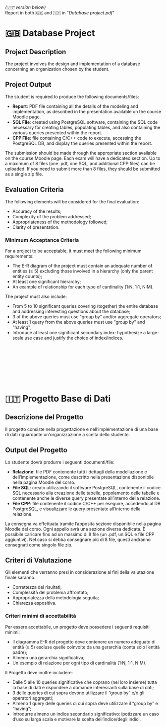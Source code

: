 _(🇮🇹 version below)_  
Report in both 🇬🇧 and 🇮🇹 in "_Database project.pdf_"

# 🇬🇧 Database Project

## Project Description
The project involves the design and implementation of a database concerning an organization chosen by the student.

## Project Output
The student is required to produce the following documents/files:

- **Report**: PDF file containing all the details of the modeling and implementation, as described in the presentation available on the course Moodle page.
- **SQL File**: created using PostgreSQL software, containing the SQL code necessary for creating tables, populating tables, and also containing the various queries presented within the report.
- **CPP File**: file containing C/C++ code to execute, accessing the PostgreSQL DB, and display the queries presented within the report.

The submission should be made through the appropriate section available on the course Moodle page. Each exam will have a dedicated section. Up to a maximum of 8 files (one .pdf, one SQL, and additional CPP files) can be uploaded. If you need to submit more than 8 files, they should be submitted as a single zip file.

## Evaluation Criteria
The following elements will be considered for the final evaluation:

- Accuracy of the results;
- Complexity of the problem addressed;
- Appropriateness of the methodology followed;
- Clarity of presentation.

### Minimum Acceptance Criteria
For a project to be acceptable, it must meet the following minimum requirements:

- The E-R diagram of the project must contain an adequate number of entities (≥ 5) excluding those involved in a hierarchy (only the parent entity counts);
- At least one significant hierarchy;
- An example of relationship for each type of cardinality (1:N, 1:1, N:M).

The project must also include:

- From 5 to 10 significant queries covering (together) the entire database and addressing interesting questions about the database;
- 3 of the above queries must use "group by" and/or aggregate operators;
- At least 1 query from the above queries must use "group by" and "having";
- Introduce at least one significant secondary index: hypothesize a large-scale use case and justify the choice of index/indices.

<br><br>
---
<br><br>

# 🇮🇹 Progetto Base di Dati
## Descrizione del Progetto
Il progetto consiste nella progettazione e nell’implementazione di una base di dati riguardante un'organizzazione a scelta dello studente.

## Output del Progetto
Lo studente dovrà produrre i seguenti documenti/file:

- **Relazione**: file PDF contenente tutti i dettagli della modellazione e dell’implementazione, come descritto nella presentazione disponibile nella pagina Moodle del corso.
- **File SQL**: creato utilizzando il software PostgreSQL, contenente il codice SQL necessario alla creazione delle tabelle, popolamento delle tabelle e contenente anche le diverse query presentate all’interno della relazione.
- **File CPP**: file contenente il codice C/C++ per eseguire, accedendo al DB PostgreSQL, e visualizzare le query presentate all’interno della relazione.

La consegna va effettuata tramite l’apposita sezione disponibile nella pagina Moodle del corso. Ogni appello avrà una sezione diversa dedicata. È possibile caricare fino ad un massimo di 8 file (un .pdf, un SQL e file CPP aggiuntivi). Nel caso si debba consegnare più di 8 file, questi andranno consegnati come singolo file zip.

## Criteri di Valutazione
Gli elementi che verranno presi in considerazione ai fini della valutazione finale saranno:

- Correttezza dei risultati;
- Complessità del problema affrontato;
- Appropriatezza della metodologia seguita;
- Chiarezza espositiva.

### Criteri minimi di accettabilità
Per essere accettabile, un progetto deve possedere i seguenti requisiti minimi:

- Il diagramma E-R del progetto deve contenere un numero adeguato di entità (≥ 5) escluse quelle coinvolte da una gerarchia (conta solo l’entità padre);
- Almeno una gerarchia significativa;
- Un esempio di relazione per ogni tipo di cardinalità (1:N, 1:1, N:M).

Il Progetto deve inoltre includere:

- Dalle 5 alle 10 queries significative che coprano (nel loro insieme) tutta la base di dati e rispondere a domande interessanti sulla base di dati;
- 3 delle queries di cui sopra devono utilizzare il “group by” e/o gli operatori aggregati;
- Almeno 1 query delle queries di cui sopra deve utilizzare il “group by” e “having”;
- Introdurre almeno un indice secondario significativo: ipotizzare un caso d’uso su larga scala e motivare la scelta dell’indice/degli indici.
